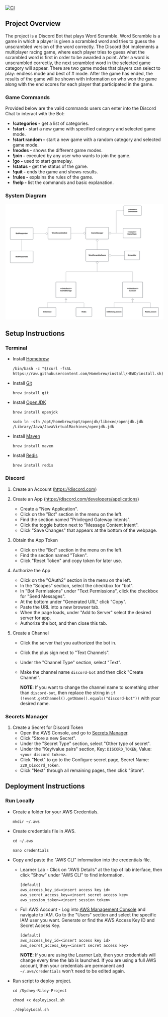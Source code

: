 [![CI](https://github.com/cs220s25/Sydney-Riley-Project/actions/workflows/run_tests.yml/badge.svg)](https://github.com/cs220s25/Sydney-Riley-Project/actions/workflows/run_tests.yml)





## Project Overview
The project is a Discord Bot that plays Word Scramble. Word Scramble is a game in which a player is given a scrambled word and tries to guess the unscrambled version of the word correctly. The Discord Bot implements a multiplayer racing game, where each player tries to guess what the scrambled word is first in order to be awarded a point. After a word is unscrambled correctly, the next scrambled word in the selected game category will appear. There are two game modes that players can select to play: endless mode and best of # mode. After the game has ended, the results of the game will be shown with information on who won the game along with the end scores for each player that participated in the game.

### Game Commands
Provided below are the valid commands users can enter into the Discord Chat to interact with the Bot:
* **!categories -** get a list of categories.
* **!start <category> <mode> -** start a new game with specified category and selected game mode.
* **!start random <mode> -** start a new game with a random category and selected game mode.
* **!modes -** shows the different game modes.
* **!join -** executed by any user who wants to join the game.
* **!go -** used to start gameplay.
* **!status -** get the status of the game.
* **!quit -** ends the game and shows results.
* **!rules -** explains the rules of the game.
* **!help -** list the commands and basic explanation.

### System Diagram
![UMLDiagram](WordScrambleGameBot_UML.png)


## Setup Instructions
### Terminal
* Install [Homebrew](https://brew.sh)
  ```
  /bin/bash -c "$(curl -fsSL https://raw.githubusercontent.com/Homebrew/install/HEAD/install.sh)"
  ```

* Install [Git](https://git-scm.com/downloads/mac)
  ```
  brew install git
  ```

* Install [OpenJDK](https://formulae.brew.sh/formula/openjdk)
  ```
  brew install openjdk
  ```
  ```
  sudo ln -sfn /opt/homebrew/opt/openjdk/libexec/openjdk.jdk /Library/Java/JavaVirtualMachines/openjdk.jdk
  ```

* Install [Maven](https://maven.apache.org/install.html)
  ```
  brew install maven
  ```

* Install [Redis](https://redis.io/docs/latest/operate/oss_and_stack/install/archive/install-redis/)
  ```
  brew install redis
  ```
  
### Discord
1. Create an Account (https://discord.com)

2. Create an App (https://discord.com/developers/applications)
    * Create a "New Application".
    * Click on the "Bot" section in the menu on the left.
    * Find the section named "Privileged Gateway Intents".
    * Click the toggle button next to "Message Content Intent".
    * Click "Save Changes" that appears at the bottom of the webpage.

3. Obtain the App Token
    * Click on the "Bot" section in the menu on the left.
    * Find the section named "Token".
    * Click "Reset Token" and copy token for later use.

4. Authorize the App
    * Click on the "OAuth2" section in the menu on the left.
    * In the "Scopes" section, select the checkbox for "bot".
    * In "Bot Permissions" under "Text Permissions", click the checkbox for "Send Messages".
    * At the bottom under "Generated URL" click "Copy".
    * Paste the URL into a new browser tab.
    * When the page loads, under "Add to Server" select the desired server for app.
    * Authorize the bot, and then close this tab.

  5. Create a Channel
     * Click the server that you authorized the bot in.
     * Click the plus sign next to "Text Channels".
     * Under the "Channel Type" section, select "Text".
     * Make the channel name `discord-bot` and then click "Create Channel".
    
	     **NOTE**: If you want to change the channel name to something other than `discord-bot`, then replace the string in `if (!event.getChannel().getName().equals("discord-bot"))` with your desired name.
  
### Secrets Manager
1. Create a Secret for Discord Token
    * Open the AWS Console, and go to [Secrets Manager](https://aws.amazon.com/secrets-manager/).
    * Click "Store a new Secret".
    * Under the "Secret Type" section, select "Other type of secret".
    * Under the "Key/value pairs" section, Key: `DISCORD_TOKEN`, Value: `<your discord token>`.
    * Click "Next" to go to the Configure secret page, Secret Name: `220_Discord_Token`.
    * Click "Next" through all remaining pages, then click "Store".

## Deployment Instructions
### Run Locally
* Create a folder for your AWS Credentials.
  ```
  mkdir ~/.aws
  ```
* Create credentials file in AWS.
  ```
  cd ~/.aws
  ```
  ```
  nano credentials
  ```
* Copy and paste the "AWS CLI" information into the credentials file.
  * Learner Lab - Click on "AWS Details" at the top of lab interface, then click "Show" under "AWS CLI" to find information.
  
    ```
    [default]
    aws_access_key_id=<insert access key id>
    aws_secret_access_key=<insert secret access key>
    aws_session_token=<insert session token>
    ```

   * Full AWS Account - Log into [AWS Management Console](https://aws.amazon.com) and navigate to IAM. Go to the "Users" section and select the specific IAM user you want. Generate or find the AWS Access Key ID and Secret Access Key.

      ```
      [default]
      aws_access_key_id=<insert access key id>
      aws_secret_access_key=<insert secret access key>
      ```
        **NOTE**: If you are using the Learner Lab, then your credentials will change every time the lab is launched. If you are using a full AWS account, then your credentials are permanent and `~/.aws/credentials` won't need to be edited again.
     
* Run script to deploy project.
	```
	cd /Sydney-Riley-Project
	```
	```
	chmod +x deployLocal.sh
	```
	```
	./deployLocal.sh
  ```
